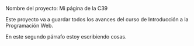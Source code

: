 Nombre del proyecto: Mi página de la C39

Este proyecto va a guardar todos los avances del curso de Introducción a la Programación Web.

En este segundo párrafo estoy escribiendo cosas.
